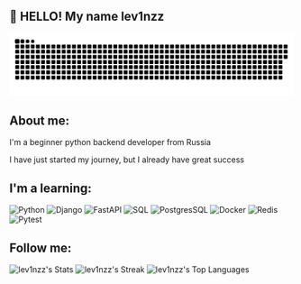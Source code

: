 ## 👋 HELLO! My name lev1nzz

[![Header](https://github.com/lev1nzz/lev1nzz/blob/main/assets/github-snake.svg)](https://github.com/lev1nzz/all-sorts-of-programs)

## About me:
I'm a beginner python backend developer from Russia


I have just started my journey, but I already have great success


## I'm a learning:

![Python]( https://img.shields.io/badge/%20Python-000080)
![Django]( https://img.shields.io/badge/%20Django-228B22)
![FastAPI]( https://img.shields.io/badge/%20FastApi-808080)
![SQL]( https://img.shields.io/badge/%20SQL-008080)
![PostgresSQL]( https://img.shields.io/badge/%20PostgresSQL-87CEEB)
![Docker]( https://img.shields.io/badge/%20Docker-00FFFF)
![Redis]( https://img.shields.io/badge/%20Redis-FF4500)
![Pytest]( https://img.shields.io/badge/%20Pytest-5F9EA0)

## Follow me: 

![lev1nzz's Stats](https://github-readme-stats.vercel.app/api?username=lev1nzz&theme=vue-dark&show_icons=true&hide_border=true&count_private=true)
![lev1nzz's Streak](https://github-readme-streak-stats.herokuapp.com/?user=lev1nzz&theme=vue-dark&hide_border=true)
![lev1nzz's Top Languages](https://github-readme-stats.vercel.app/api/top-langs/?username=lev1nzz&theme=vue-dark&show_icons=true&hide_border=true&layout=compact)
